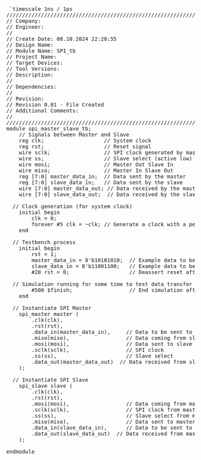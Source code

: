 <pre> `timescale 1ns / 1ps
//////////////////////////////////////////////////////////////////////////////////
// Company: 
// Engineer: 
// 
// Create Date: 08.10.2024 22:28:55
// Design Name: 
// Module Name: SPI_tb
// Project Name: 
// Target Devices: 
// Tool Versions: 
// Description: 
// 
// Dependencies: 
// 
// Revision:
// Revision 0.01 - File Created
// Additional Comments:
// 
//////////////////////////////////////////////////////////////////////////////////
module spi_master_slave_tb;
    // Signals between Master and Slave
    reg clk;                   // System clock
    reg rst;                   // Reset signal
    wire sclk;                 // SPI clock generated by master
    wire ss;                   // Slave select (active low)
    wire mosi;                 // Master Out Slave In
    wire miso;                 // Master In Slave Out
    reg [7:0] master_data_in;  // Data sent by the master
    reg [7:0] slave_data_in;   // Data sent by the slave
    wire [7:0] master_data_out; // Data received by the master
    wire [7:0] slave_data_out;  // Data received by the slave

  // Clock generation (for system clock)
    initial begin
        clk = 0;
        forever #5 clk = ~clk; // Generate a clock with a period of 10 time units
    end

  // Testbench process
    initial begin
        rst = 1;
        master_data_in = 8'b10101010;  // Example data to be sent from master
        slave_data_in = 8'b11001100;   // Example data to be sent from slave
        #20 rst = 0;                   // Deassert reset after 20 time units

  // Simulation running for some time to test data transfer
        #500 $finish;                  // End simulation after 500 time units
    end

  // Instantiate SPI Master
    spi_master master (
        .clk(clk),
        .rst(rst),
        .data_in(master_data_in),     // Data to be sent to slave
        .miso(miso),                  // Data coming from slave
        .mosi(mosi),                  // Data sent to slave
        .sclk(sclk),                  // SPI clock
        .ss(ss),                      // Slave select
        .data_out(master_data_out)  // Data received from slave
    );

  // Instantiate SPI Slave
    spi_slave slave (
        .clk(clk),
        .rst(rst),
        .mosi(mosi),                  // Data coming from master
        .sclk(sclk),                  // SPI clock from master
        .ss(ss),                      // Slave select from master
        .miso(miso),                  // Data sent to master
        .data_in(slave_data_in),      // Data to be sent to master
        .data_out(slave_data_out)  // Data received from master
    );

endmodule </pre>
